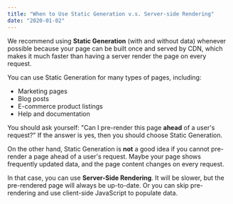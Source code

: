 ```yaml
---
title: "When to Use Static Generation v.s. Server-side Rendering"
date: "2020-01-02"
---
```


We recommend using **Static Generation** (with and without data) whenever
possible because your page can be built once and served by CDN, which makes it
much faster than having a server render the page on every request.

You can use Static Generation for many types of pages, including:

-   Marketing pages
-   Blog posts
-   E-commerce product listings
-   Help and documentation

You should ask yourself: "Can I pre-render this page **ahead** of a user's
request?" If the answer is yes, then you should choose Static Generation.

On the other hand, Static Generation is **not** a good idea if you cannot
pre-render a page ahead of a user's request. Maybe your page shows frequently
updated data, and the page content changes on every request.

In that case, you can use **Server-Side Rendering**. It will be slower, but the
pre-rendered page will always be up-to-date. Or you can skip pre-rendering and
use client-side JavaScript to populate data.
